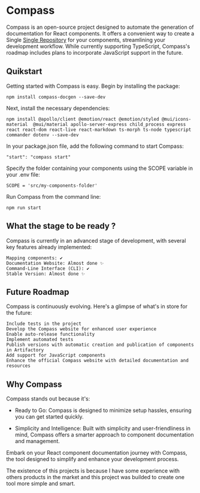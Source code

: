 # Compass

Compass is an open-source project designed to automate the generation of documentation for React components. It offers a convenient way to create a Single [Single Repository](https://www.accenture.com/us-en/blogs/software-engineering-blog/how-to-choose-between-mono-repo-and-poly-repo) for your components, streamlining your development workflow. While currently supporting TypeScript, Compass's roadmap includes plans to incorporate JavaScript support in the future.

## Quikstart

Getting started with Compass is easy. Begin by installing the package:

    npm install compass-docgen --save-dev

Next, install the necessary dependencies:

    npm install @apollo/client @emotion/react @emotion/styled @mui/icons-material  @mui/material apollo-server-express child_process express react react-dom react-live react-markdown ts-morph ts-node typescript commander dotenv --save-dev

In your package.json file, add the following command to start Compass:

    "start": "compass start"

Specify the folder containing your components using the SCOPE variable in your .env file:

    SCOPE = 'src/my-components-folder'

Run Compass from the command line:

    npm run start

## What the stage to be ready ?

Compass is currently in an advanced stage of development, with several key features already implemented:

    Mapping components: ✔️
    Documentation Website: Almost done ✨
    Command-Line Interface (CLI): ✔️
    Stable Version: Almost done ✨

## Future Roadmap

Compass is continuously evolving. Here's a glimpse of what's in store for the future:

    Include tests in the project
    Develop the Compass website for enhanced user experience
    Enable auto-release functionality
    Implement automated tests
    Publish versions with automatic creation and publication of components in Artifactory
    Add support for JavaScript components
    Enhance the official Compass website with detailed documentation and resources

## Why Compass

Compass stands out because it's:

-   Ready to Go: Compass is designed to minimize setup hassles, ensuring you can get started quickly.

-   Simplicity and Intelligence: Built with simplicity and user-friendliness in mind, Compass offers a smarter approach to component documentation and management.

Embark on your React component documentation journey with Compass, the tool designed to simplify and enhance your development process.

The existence of this projects is because I have some experience with others products in the market and this project was builded to create one tool more simple and smart.
